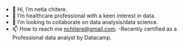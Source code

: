 - 👋 Hi, I’m netia chitere.
- 👀 I’m healthcare professional with a keen interest in data.
- 💞️ I’m looking to collaborate on data analysis/data science.
- 📫 How to reach me nchitere@gmail.com.
-Recently certified as a Professional data analyst by Datacamp.

<!---
nchitere/nchitere is a ✨ special ✨ repository because its `README.md` (this file) appears on your GitHub profile.
You can click the Preview link to take a look at your changes.
--->
